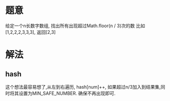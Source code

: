 # 题意
给定一个n长数字数组, 找出所有出现超过Math.floor(n / 3)次的数
比如[1,2,2,2,3,3,3], 返回[2,3]

# 解法
## hash
这个想法最容易想了,从左到右遍历, hash[num]++, 如果超过n/3加入到结果集,同时将其设置为MIN_SAFE_NUMBER. 确保不再出现即可.


